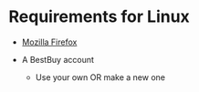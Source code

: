 # Requirements for Linux

* [Mozilla Firefox](https://www.mozilla.org/en-US/firefox/new/)

* A BestBuy account
    * Use your own OR make a new one